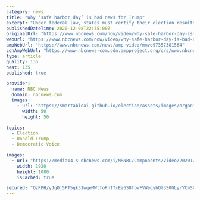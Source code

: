 ```yaml
---
category: news
title: "Why ‘safe harbor day’ is bad news for Trump"
excerpt: "Under federal law, states must certify their election results and resolve any leftover legal issues by December 8. If they do, Congress must recognize their electors. The attorney general of Texas said his state is asking the Supreme Court to delay the electoral college meeting,"
publishedDateTime: 2020-12-08T22:35:00Z
originalUrl: "https://www.nbcnews.com/now/video/why-safe-harbor-day-is-bad-news-for-trump-97357381564"
webUrl: "https://www.nbcnews.com/now/video/why-safe-harbor-day-is-bad-news-for-trump-97357381564"
ampWebUrl: "https://www.nbcnews.com/news/amp-video/mmvo97357381564"
cdnAmpWebUrl: "https://www-nbcnews-com.cdn.ampproject.org/c/s/www.nbcnews.com/news/amp-video/mmvo97357381564"
type: article
quality: 135
heat: 135
published: true

provider:
  name: NBC News
  domain: nbcnews.com
  images:
    - url: "https://smartableai.github.io/election/assets/images/organizations/nbcnews.com-50x50.jpg"
      width: 50
      height: 50

topics:
  - Election
  - Donald Trump
  - Democratic Voice

images:
  - url: "https://media14.s-nbcnews.com/i/MSNBC/Components/Video/202012/ott_now_safeharbdead_201208_1920x1080.jpg"
    width: 1920
    height: 1080
    isCached: true

secured: "QzRPH/yJgOj5FT5gk31wqeMWtfoRnITxEa6S8fbwFVWeqyhQl3S0GLyrYCmSCo54rVH5tArx5YSJKUrvRLHb+v7pnaXfbE24x342TO5V+ctUqKdt0ZYl5oaoEwnVDSeEPd5eRILJavyoqcecRXFaU1MUYNpScQDTaBvsL3hIltLveJ8sj64bHTZE05hP1mpzIlHNvBEr0/aYWA6LrAQR4ng9Gq/97BTMdTXL8Vwc7UkMlidH7bqULyrEDBH0suYNZrNTRZ9rgMmXVl7n30KeRepdHDlO6xhBmgrA7uPowCgn/rtloUH7nS0ypu5pUAss4tnYGMsL+YioLWUfNJt8f4w07N2yA5GqTN57kcrNxF4=;5M4blY69vepYurXhwA4djg=="
---
```


